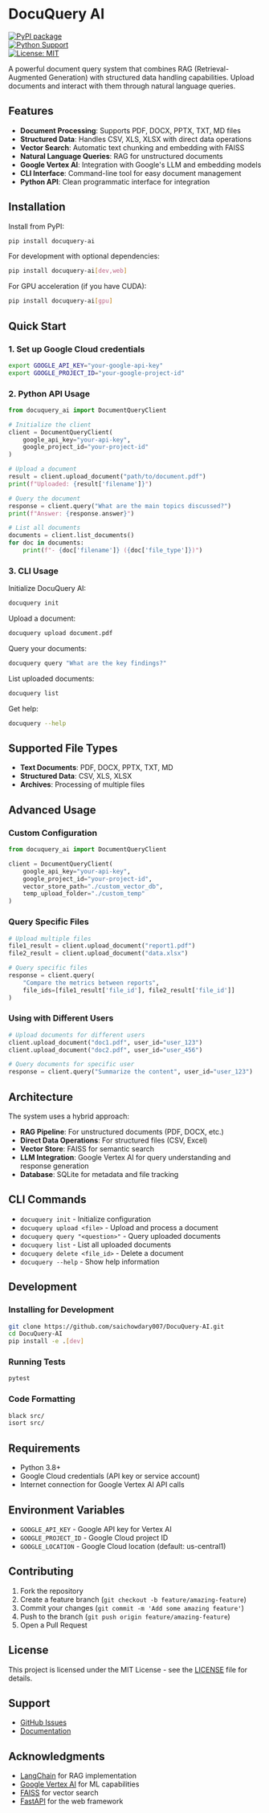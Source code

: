 # DocuQuery AI

[![PyPI package](https://img.shields.io/pypi/v/docuquery-ai.svg?color=brightgreen)](https://pypi.org/project/docuquery-ai/)  
[![Python Support](https://img.shields.io/pypi/pyversions/docuquery-ai.svg)](https://pypi.org/project/docuquery-ai/)  
[![License: MIT](https://img.shields.io/badge/License-MIT-yellow.svg)](https://opensource.org/licenses/MIT)

A powerful document query system that combines RAG (Retrieval-Augmented Generation) with structured data handling capabilities. Upload documents and interact with them through natural language queries.

## Features

- **Document Processing**: Supports PDF, DOCX, PPTX, TXT, MD files
- **Structured Data**: Handles CSV, XLS, XLSX with direct data operations
- **Vector Search**: Automatic text chunking and embedding with FAISS
- **Natural Language Queries**: RAG for unstructured documents
- **Google Vertex AI**: Integration with Google's LLM and embedding models
- **CLI Interface**: Command-line tool for easy document management
- **Python API**: Clean programmatic interface for integration

## Installation

Install from PyPI:

```bash
pip install docuquery-ai
```

For development with optional dependencies:

```bash
pip install docuquery-ai[dev,web]
```

For GPU acceleration (if you have CUDA):

```bash
pip install docuquery-ai[gpu]
```

## Quick Start

### 1. Set up Google Cloud credentials

```bash
export GOOGLE_API_KEY="your-google-api-key"
export GOOGLE_PROJECT_ID="your-google-project-id"
```

### 2. Python API Usage

```python
from docuquery_ai import DocumentQueryClient

# Initialize the client
client = DocumentQueryClient(
    google_api_key="your-api-key",
    google_project_id="your-project-id"
)

# Upload a document
result = client.upload_document("path/to/document.pdf")
print(f"Uploaded: {result['filename']}")

# Query the document
response = client.query("What are the main topics discussed?")
print(f"Answer: {response.answer}")

# List all documents
documents = client.list_documents()
for doc in documents:
    print(f"- {doc['filename']} ({doc['file_type']})")
```

### 3. CLI Usage

Initialize DocuQuery AI:

```bash
docuquery init
```

Upload a document:

```bash
docuquery upload document.pdf
```

Query your documents:

```bash
docuquery query "What are the key findings?"
```

List uploaded documents:

```bash
docuquery list
```

Get help:

```bash
docuquery --help
```

## Supported File Types

- **Text Documents**: PDF, DOCX, PPTX, TXT, MD
- **Structured Data**: CSV, XLS, XLSX
- **Archives**: Processing of multiple files

## Advanced Usage

### Custom Configuration

```python
from docuquery_ai import DocumentQueryClient

client = DocumentQueryClient(
    google_api_key="your-api-key",
    google_project_id="your-project-id",
    vector_store_path="./custom_vector_db",
    temp_upload_folder="./custom_temp"
)
```

### Query Specific Files

```python
# Upload multiple files
file1_result = client.upload_document("report1.pdf")
file2_result = client.upload_document("data.xlsx")

# Query specific files
response = client.query(
    "Compare the metrics between reports",
    file_ids=[file1_result['file_id'], file2_result['file_id']]
)
```

### Using with Different Users

```python
# Upload documents for different users
client.upload_document("doc1.pdf", user_id="user_123")
client.upload_document("doc2.pdf", user_id="user_456")

# Query documents for specific user
response = client.query("Summarize the content", user_id="user_123")
```

## Architecture

The system uses a hybrid approach:

- **RAG Pipeline**: For unstructured documents (PDF, DOCX, etc.)
- **Direct Data Operations**: For structured files (CSV, Excel)
- **Vector Store**: FAISS for semantic search
- **LLM Integration**: Google Vertex AI for query understanding and response generation
- **Database**: SQLite for metadata and file tracking

## CLI Commands

- `docuquery init` - Initialize configuration
- `docuquery upload <file>` - Upload and process a document
- `docuquery query "<question>"` - Query uploaded documents
- `docuquery list` - List all uploaded documents
- `docuquery delete <file_id>` - Delete a document
- `docuquery --help` - Show help information

## Development

### Installing for Development

```bash
git clone https://github.com/saichowdary007/DocuQuery-AI.git
cd DocuQuery-AI
pip install -e .[dev]
```

### Running Tests

```bash
pytest
```

### Code Formatting

```bash
black src/
isort src/
```

## Requirements

- Python 3.8+
- Google Cloud credentials (API key or service account)
- Internet connection for Google Vertex AI API calls

## Environment Variables

- `GOOGLE_API_KEY` - Google API key for Vertex AI
- `GOOGLE_PROJECT_ID` - Google Cloud project ID
- `GOOGLE_LOCATION` - Google Cloud location (default: us-central1)

## Contributing

1. Fork the repository
2. Create a feature branch (`git checkout -b feature/amazing-feature`)
3. Commit your changes (`git commit -m 'Add some amazing feature'`)
4. Push to the branch (`git push origin feature/amazing-feature`)
5. Open a Pull Request

## License

This project is licensed under the MIT License - see the [LICENSE](LICENSE) file for details.

## Support

- [GitHub Issues](https://github.com/saichowdary007/DocuQuery-AI/issues)
- [Documentation](https://github.com/saichowdary007/DocuQuery-AI/blob/main/README.md)

## Acknowledgments

- [LangChain](https://github.com/hwchase17/langchain) for RAG implementation
- [Google Vertex AI](https://cloud.google.com/vertex-ai) for ML capabilities
- [FAISS](https://github.com/facebookresearch/faiss) for vector search
- [FastAPI](https://fastapi.tiangolo.com/) for the web framework
